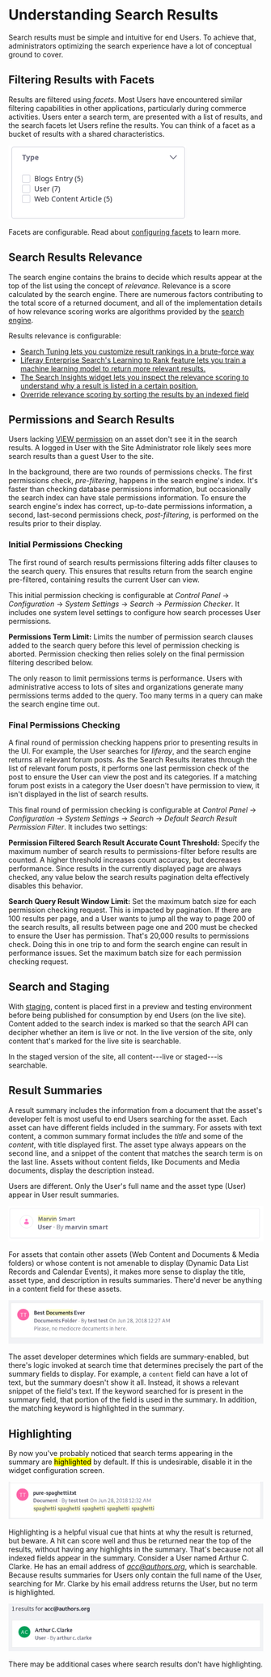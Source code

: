 # Understanding Search Results

Search results must be simple and intuitive for end Users. To achieve that, administrators optimizing the search experience have a lot of conceptual ground to cover.

## Filtering Results with Facets

Results are filtered using *facets*. Most Users have encountered similar filtering capabilities in other applications, particularly during commerce activities. Users enter a search term, are presented with a list of results, and the search facets let Users refine the results. You can think of a facet as a bucket of results with a shared characteristics.

![The Type facet is one of the facets provided out of the box.](./understanding-search-results/images/01.png)

Facets are configurable. Read about [configuring facets](../search_facets.rst) to learn more.

## Search Results Relevance

The search engine contains the brains to decide which results appear at the top of the list using the concept of *relevance*. Relevance is a score calculated by the search engine. There are numerous factors contributing to the total score of a returned document, and all of the implementation details of how relevance scoring works are algorithms provided by the [search engine](https://www.elastic.co/guide/en/elasticsearch/reference/current/relevance-intro.html#relevance-intro).

Results relevance is configurable:
- [Search Tuning lets you customize result rankings in a brute-force way](./../../search_administration_and_tuning.rst)
- [Liferay Enterprise Search's Learning to Rank feature lets you train a machine learning model to return more relevant results.](./../../liferay_enterprise_search.rst)
- [The Search Insights widget lets you inspect the relevance scoring to understand why a result is listed in a certain position.]()
- [Override relevance scoring by sorting the results by an indexed field](./sorting-search-results.md) 

## Permissions and Search Results

Users lacking [VIEW permission](/docs/7-2/user/-/knowledge_base/u/roles-and-permissions) on an asset don't see it in the search results. A logged in User with the Site Administrator role likely sees more search results than a guest User to the site. 

In the background, there are two rounds of permissions checks. The first permissions check, _pre-filtering_, happens in the search engine's index. It's faster than checking database permissions information, but occasionally the search index can have stale permissions information. To ensure the search engine's index has correct, up-to-date permissions information, a second, last-second permissions check, _post-filtering_, is performed on the results prior to their display.

### Initial Permissions Checking

The first round of search results permissions filtering adds filter clauses to the search query. This ensures that results return from the search engine pre-filtered, containing results the current User can view.

This initial permission checking is configurable at *Control Panel* &rarr; *Configuration* &rarr; *System Settings* &rarr; *Search* &rarr; *Permission Checker*. It includes one system level settings to configure how search processes User permissions.

**Permissions Term Limit:** Limits the number of permission search clauses added to the search query before this level of permission checking is aborted. Permission checking then relies solely on the final permission filtering described below.

The only reason to limit permissions terms is performance. Users with administrative access to lots of sites and organizations generate many permissions terms added to the query. Too many terms in a query can make the search engine time out.

### Final Permissions Checking

A final round of permission checking happens prior to presenting results in the UI. For example, the User searches for *liferay*, and the search engine returns all relevant forum posts. As the Search Results iterates through the list of relevant forum posts, it performs one last permission check of the post to ensure the User can view the post and its categories. If a matching forum post exists in a category the User doesn't have permission to view, it isn't displayed in the list of search results.

This final round of permission checking is configurable at *Control Panel* &rarr; *Configuration* &rarr; *System Settings* &rarr; *Search* &rarr; *Default Search Result Permission Filter*. It includes two settings:

**Permission Filtered Search Result Accurate Count Threshold:** Specify the maximum number of search results to permissions-filter before results are counted. A higher threshold increases count accuracy, but decreases performance. Since results in the currently displayed page are always checked, any value below the search results pagination delta effectively disables this behavior.

**Search Query Result Window Limit:** Set the maximum batch size for each permission checking request. This is impacted by pagination. If there are 100 results per page, and a User wants to jump all the way to page 200 of the search results, all results between page one and 200 must be checked to ensure the User has permission. That's 20,000 results to permissions check. Doing this in one trip to and form the search engine can result in performance issues. Set the maximum batch size for each permission checking request. 

## Search and Staging

With [staging](./../../../site-building/site_settings.rst), content is placed first in a preview and testing environment before being published for consumption by end Users (on the live site). Content added to the search index is marked so that the search API can decipher whether an item is live or not. In the live version of the site, only content that's marked for the live site is searchable. 

In the staged version of the site, all content---live or staged---is searchable.

## Result Summaries

A result summary includes the information from a document that the asset's developer felt is most useful to end Users searching for the asset. Each asset can have different fields included in the summary. For assets with text content, a common summary format includes the *title* and some of the *content*, with title displayed first. The asset type always appears on the second line, and a snippet of the content that matches the search term is on the last line.  Assets without content fields, like Documents and Media documents, display the description instead.

Users are different. Only the User's full name and the asset type (User) appear in User result summaries.

![User summaries contain only the User's full name.](./understanding-search-results/images/02.png)

For assets that contain other assets (Web Content and Documents & Media folders) or whose content is not amenable to display (Dynamic Data List Records and Calendar Events), it makes more sense to display the title, asset type, and description in results summaries. There'd never be anything in a content field for these assets.

![Documents and Media and Web Content folders include titles and descriptions in their summaries.](./understanding-search-results/images/03.png)

The asset developer determines which fields are summary-enabled, but there's logic invoked at search time that determines precisely the part of the summary fields to display. For example, a `content` field can have a lot of text, but the summary doesn't show it all. Instead, it shows a relevant snippet of the field's text. If the keyword searched for is present in the summary field, that portion of the field is used in the summary. In addition, the matching keyword is highlighted in the summary.

## Highlighting

By now you've probably noticed that search terms appearing in the summary are <mark>highlighted</mark> by default. If this is undesirable, disable it in the widget configuration screen.

![Some document summaries have lots of highlights if the search term matches text that appears in the summary.](./understanding-search-results/images/04.png)

Highlighting is a helpful visual cue that hints at why the result is returned, but beware. A hit can score well and thus be returned near the top of the results, without having any highlights in the summary. That's because not all indexed fields appear in the summary. Consider a User named Arthur C. Clarke. He has an email address of *acc@authors.org*, which is searchable. Because results summaries for Users only contain the full name of the User, searching for Mr.  Clarke by his email address returns the User, but no term is highlighted. 

![Results that match the search term won't always have highlights.](./understanding-search-results/images/05.png)

There may be additional cases where search results don't have highlighting.
